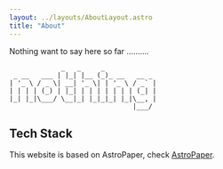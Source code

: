 ```yaml
---
layout: ../layouts/AboutLayout.astro
title: "About"
---
```


Nothing want to say here so far ..........

```
             _   _     _
 _ __   ___ | |_| |__ (_)_ __   __ _
| '_ \ / _ \| __| '_ \| | '_ \ / _` |
| | | | (_) | |_| | | | | | | | (_| |
|_| |_|\___/ \__|_| |_|_|_| |_|\__, |
                               |___/
```

## Tech Stack

This website is based on AstroPaper, check [AstroPaper](https://astro-paper.pages.dev/).
